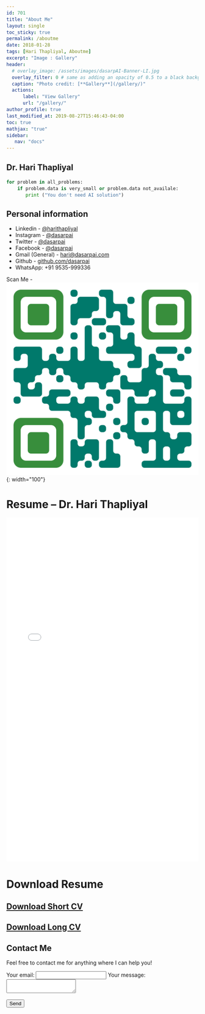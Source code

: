 ```yaml
---
id: 701    
title: "About Me"
layout: single
toc_sticky: true
permalink: /aboutme
date: 2018-01-28
tags: [Hari Thapliyal, Aboutme]
excerpt: "Image : Gallery"
header:
  # overlay_image: /assets/images/dasarpAI-Banner-LI.jpg
  overlay_filter: 0 # same as adding an opacity of 0.5 to a black background
  caption: "Photo credit: [**Gallery**](/gallery/)"
  actions:
      label: "View Gallery"
      url: "/gallery/"
author_profile: true
last_modified_at: 2019-08-27T15:46:43-04:00
toc: true
mathjax: "true"
sidebar:
   nav: "docs"
---
```




## Dr. Hari Thapliyal

```python
for problem in all_problems:
    if problem.data is very_small or problem.data not_availale:
       print ("You don't need AI solution")
```

<!--
Photo Gallery
===
![](/images/dasarpAI-Banner-LI.jpg)
-->


## Personal information
- Linkedin - [@harithapliyal](https://www.linkedin.com/in/harithapliyal/)
- Instagram - [@dasarpai](https://www.instagram.com/dasarpai/)
- Twitter - [@dasarpai](https://twitter.com/dasarpai)
- Facebook - [@dasarpai](https://www.facebook.com/dasarpai/)
- Gmail (General) - [hari@dasarpai.com](mailto:hari@dasarpai.com)
- Github - [github.com/dasarpai](https://github.com/dasarpai)  
- WhatsApp: +91 9535-999336 
  
Scan Me - ![QR Code](/assets/images/dasarpai-qrcode.png){: width="100"} 

# Resume – Dr. Hari Thapliyal

<iframe src="/assets/docs/HariThapliyal_DS_CV.pdf" style="width:100%; height:900px;" frameborder="0" allowfullscreen></iframe>

# Download Resume

## [Download Short CV](/assets/docs/HariThapliyal_DS_CV-2page.pdf)

## [Download Long CV](/assets/docs/HariThapliyal_DS_CV.pdf)

## Contact Me

Feel free to contact me for anything where I can help you!

<form
  action="https://formspree.io/xbjznznp"
  method="POST"
>
  <label>
    Your email:
    <input type="text" name="_replyto">
  </label>
  <label>
    Your message:
    <textarea name="message"></textarea>
  </label>

  <!-- your other form fields go here -->

<button type="submit">Send</button>

</form>
